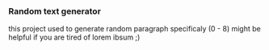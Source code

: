 ### Random text generator

this project used to generate random paragraph specificaly (0 - 8)
might be helpful if you are tired of lorem ibsum ;)
